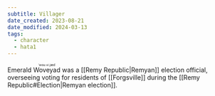 ```yaml
---
subtitle: Villager
date_created: 2023-08-21
date_modified: 2024-03-13
tags:
  - character
  - hata1
---
```


Emerald <ruby>Woveyad<rt>ˈwoʊ.vi.jæd</rt></ruby> was a [[Remy Republic|Remyan]] election official, overseeing voting for residents of [[Forgsville]] during the [[Remy Republic#Election|Remyan election]].
